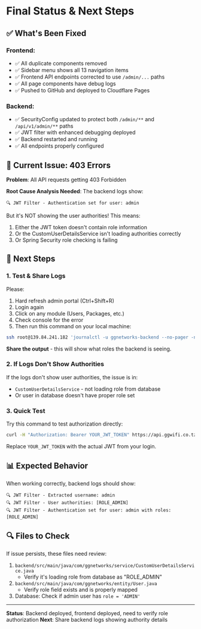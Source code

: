 # Final Status & Next Steps

## ✅ What's Been Fixed

### Frontend:
- ✅ All duplicate components removed
- ✅ Sidebar menu shows all 13 navigation items
- ✅ Frontend API endpoints corrected to use `/admin/...` paths
- ✅ All page components have debug logs
- ✅ Pushed to GitHub and deployed to Cloudflare Pages

### Backend:
- ✅ SecurityConfig updated to protect both `/admin/**` and `/api/v1/admin/**` paths
- ✅ JWT filter with enhanced debugging deployed
- ✅ Backend restarted and running
- ✅ All endpoints properly configured

## 🔴 Current Issue: 403 Errors

**Problem**: All API requests getting 403 Forbidden

**Root Cause Analysis Needed**:
The backend logs show:
```
🔍 JWT Filter - Authentication set for user: admin
```

But it's NOT showing the user authorities! This means:
1. Either the JWT token doesn't contain role information
2. Or the CustomUserDetailsService isn't loading authorities correctly
3. Or Spring Security role checking is failing

## 🎯 Next Steps

### 1. **Test & Share Logs**
Please:
1. Hard refresh admin portal (Ctrl+Shift+R)
2. Login again
3. Click on any module (Users, Packages, etc.)
4. Check console for the error
5. Then run this command on your local machine:

```bash
ssh root@139.84.241.182 'journalctl -u ggnetworks-backend --no-pager -n 200 | grep -E "JWT Filter|User authorities|Extracted username" | tail -50'
```

**Share the output** - this will show what roles the backend is seeing.

### 2. **If Logs Don't Show Authorities**

If the logs don't show user authorities, the issue is in:
- `CustomUserDetailsService` - not loading role from database
- Or user in database doesn't have proper role set

### 3. **Quick Test**

Try this command to test authorization directly:

```bash
curl -H "Authorization: Bearer YOUR_JWT_TOKEN" https://api.ggwifi.co.tz/api/v1/admin/users
```

Replace `YOUR_JWT_TOKEN` with the actual JWT from your login.

## 📊 Expected Behavior

When working correctly, backend logs should show:
```
🔍 JWT Filter - Extracted username: admin
🔍 JWT Filter - User authorities: [ROLE_ADMIN]
🔍 JWT Filter - Authentication set for user: admin with roles: [ROLE_ADMIN]
```

## 🔍 Files to Check

If issue persists, these files need review:
1. `backend/src/main/java/com/ggnetworks/service/CustomUserDetailsService.java`
   - Verify it's loading role from database as "ROLE_ADMIN"
2. `backend/src/main/java/com/ggnetworks/entity/User.java`
   - Verify role field exists and is properly mapped
3. Database: Check if admin user has `role = 'ADMIN'`

---
**Status**: Backend deployed, frontend deployed, need to verify role authorization
**Next**: Share backend logs showing authority details


